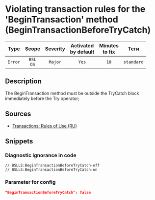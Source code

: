 # Violating transaction rules for the 'BeginTransaction' method (BeginTransactionBeforeTryCatch)

|  Type   |        Scope        | Severity | Activated<br>by default | Minutes<br>to fix |    Теги    |
|:-------:|:-------------------:|:--------:|:-----------------------------:|:-----------------------:|:----------:|
| `Error` | `BSL`<br>`OS` | `Major`  |             `Yes`             |          `10`           | `standard` |

<!-- Блоки выше заполняются автоматически, не трогать -->
## Description

The BeginTransaction method must be outside the TryCatch block immediately before the Try operator;

## Sources

+ [Transactions: Rules of Use (RU)](https://its.1c.ru/db/v8std/content/783/hdoc/_top/)

## Snippets

<!-- Блоки ниже заполняются автоматически, не трогать -->
### Diagnostic ignorance in code

```bsl
// BSLLS:BeginTransactionBeforeTryCatch-off
// BSLLS:BeginTransactionBeforeTryCatch-on
```

### Parameter for config

```json
"BeginTransactionBeforeTryCatch": false
```
